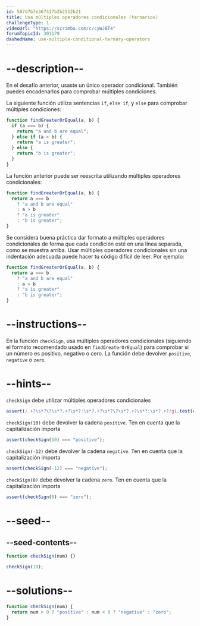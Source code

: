 ```yaml
---
id: 587d7b7e367417b2b2512b21
title: Usa múltiples operadores condicionales (ternarios)
challengeType: 1
videoUrl: "https://scrimba.com/c/cyWJBT4"
forumTopicId: 301179
dashedName: use-multiple-conditional-ternary-operators
---
```


# --description--

En el desafío anterior, usaste un único operador condicional. También puedes encadenarlos para comprobar múltiples condiciones.

La siguiente función utiliza sentencias `if`, `else if`, y `else` para comprobar múltiples condiciones:

```js
function findGreaterOrEqual(a, b) {
  if (a === b) {
    return "a and b are equal";
  } else if (a > b) {
    return "a is greater";
  } else {
    return "b is greater";
  }
}
```

La función anterior puede ser reescrita utilizando múltiples operadores condicionales:

```js
function findGreaterOrEqual(a, b) {
  return a === b
    ? "a and b are equal"
    : a > b
    ? "a is greater"
    : "b is greater";
}
```

Se considera buena práctica dar formato a múltiples operadores condicionales de forma que cada condición esté en una línea separada, como se muestra arriba. Usar múltiples operadores condicionales sin una indentación adecuada puede hacer tu código difícil de leer. Por ejemplo:

```js
function findGreaterOrEqual(a, b) {
  return a === b
    ? "a and b are equal"
    : a > b
    ? "a is greater"
    : "b is greater";
}
```

# --instructions--

En la función `checkSign`, usa múltiples operadores condicionales (siguiendo el formato recomendado usado en `findGreaterOrEqual`) para comprobar si un número es positivo, negativo o cero. La función debe devolver `positive`, `negative` o `zero`.

# --hints--

`checkSign` debe utilizar múltiples operadores condicionales

```js
assert(/.+?\s*?\?\s*?.+?\s*?:\s*?.+?\s*?\?\s*?.+?\s*?:\s*?.+?/gi.test(code));
```

`checkSign(10)` debe devolver la cadena `positive`. Ten en cuenta que la capitalización importa

```js
assert(checkSign(10) === "positive");
```

`checkSign(-12)` debe devolver la cadena `negative`. Ten en cuenta que la capitalización importa

```js
assert(checkSign(-12) === "negative");
```

`checkSign(0)` debe devolver la cadena `zero`. Ten en cuenta que la capitalización importa

```js
assert(checkSign(0) === "zero");
```

# --seed--

## --seed-contents--

```js
function checkSign(num) {}

checkSign(10);
```

# --solutions--

```js
function checkSign(num) {
  return num > 0 ? "positive" : num < 0 ? "negative" : "zero";
}
```
